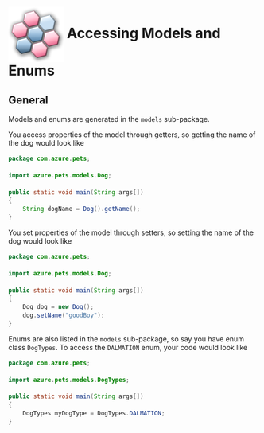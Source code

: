 # <img align="center" src="../images/logo.png">  Accessing Models and Enums

## General

Models and enums are generated in the `models` sub-package.

You access properties of the model through getters, so getting the name of the dog would look like

```java
package com.azure.pets;

import azure.pets.models.Dog;

public static void main(String args[])
{
    String dogName = Dog().getName();
}
```

You set properties of the model through setters, so setting the name of the dog would look like

```java
package com.azure.pets;

import azure.pets.models.Dog;

public static void main(String args[])
{
    Dog dog = new Dog();
    dog.setName("goodBoy");
}
```

Enums are also listed in the `models` sub-package, so say you have enum class `DogTypes`. To access the `DALMATION` enum, your code would look like

```java
package com.azure.pets;

import azure.pets.models.DogTypes;

public static void main(String args[])
{
    DogTypes myDogType = DogTypes.DALMATION;
}
```
